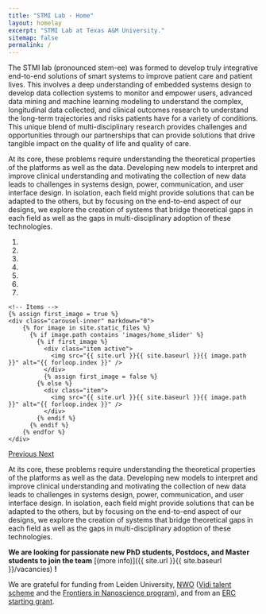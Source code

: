 ```yaml
---
title: "STMI Lab - Home"
layout: homelay
excerpt: "STMI Lab at Texas A&M University."
sitemap: false
permalink: /
---
```


The STMI lab (pronounced stem-ee) was formed to develop truly integrative end-to-end solutions of smart systems to improve patient care and patient lives. This involves a deep understanding of embedded systems design to develop data collection systems to monitor and empower users, advanced data mining and machine learning modeling to understand the complex, longitudinal data collected, and clinical outcomes research to understand the long-term trajectories and risks patients have for a variety of conditions. This unique blend of multi-disciplinary research provides challenges and opportunities through our partnerships that can provide solutions that drive tangible impact on the quality of life and quality of care.

At its core, these problems require understanding the theoretical properties of the platforms as well as the data. Developing new models to interpret and improve clinical understanding and motivating the collection of new data leads to challenges in systems design, power, communication, and user interface design. In isolation, each field might provide solutions that can be adapted to the others, but by focusing on the end-to-end aspect of our designs, we explore the creation of systems that bridge theoretical gaps in each field as well as the gaps in multi-disciplinary adoption of these technologies.


<div markdown="0" id="carousel" class="carousel slide" data-ride="carousel" data-interval="4000" data-pause="hover" >
    <!-- Menu -->
    <ol class="carousel-indicators">
        <li data-target="#carousel" data-slide-to="0" class="active"></li>
        <li data-target="#carousel" data-slide-to="1"></li>
        <li data-target="#carousel" data-slide-to="2"></li>
        <li data-target="#carousel" data-slide-to="3"></li>
        <li data-target="#carousel" data-slide-to="4"></li>
        <li data-target="#carousel" data-slide-to="5"></li>
        <li data-target="#carousel" data-slide-to="6"></li>
    </ol>

    <!-- Items -->
    {% assign first_image = true %}
    <div class="carousel-inner" markdown="0">
        {% for image in site.static_files %}
          {% if image.path contains 'images/home_slider' %}
            {% if first_image %}
              <div class="item active">
                <img src="{{ site.url }}{{ site.baseurl }}{{ image.path }}" alt="{{ forloop.index }}" />
              </div>
              {% assign first_image = false %}
            {% else %}
              <div class="item">
                <img src="{{ site.url }}{{ site.baseurl }}{{ image.path }}" alt="{{ forloop.index }}" />
              </div>
            {% endif %}
          {% endif %}
        {% endfor %}
    </div>
  <a class="left carousel-control" href="#carousel" role="button" data-slide="prev">
    <span class="glyphicon glyphicon-chevron-left" aria-hidden="true"></span>
    <span class="sr-only">Previous</span>
  </a>
  <a class="right carousel-control" href="#carousel" role="button" data-slide="next">
    <span class="glyphicon glyphicon-chevron-right" aria-hidden="true"></span>
    <span class="sr-only">Next</span>
  </a>
</div>




At its core, these problems require understanding the theoretical properties of the platforms as well as the data. Developing new models to interpret and improve clinical understanding and motivating the collection of new data leads to challenges in systems design, power, communication, and user interface design. In isolation, each field might provide solutions that can be adapted to the others, but by focusing on the end-to-end aspect of our designs, we explore the creation of systems that bridge theoretical gaps in each field as well as the gaps in multi-disciplinary adoption of these technologies.

 **We are  looking for passionate new PhD students, Postdocs, and Master students to join the team** [(more info)]({{ site.url }}{{ site.baseurl }}/vacancies) **!**


We are grateful for funding from Leiden University, [NWO](www.nwo.nl) ([Vidi talent scheme](http://www.nwo.nl/en/research-and-results/programmes/Talent+Scheme) and the [Frontiers in Nanoscience program](https://www.universiteitleiden.nl/en/research/research-projects/science/frontiers-of-nanoscience-nanofront)), and from an [ERC starting grant](https://erc.europa.eu/funding/starting-grants).
